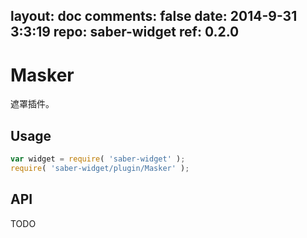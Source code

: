 layout: doc
comments: false
date: 2014-9-31 3:3:19
repo: saber-widget
ref: 0.2.0
---

# Masker

遮罩插件。


## Usage

``` javascript
var widget = require( 'saber-widget' );
require( 'saber-widget/plugin/Masker' );
```

## API

TODO

